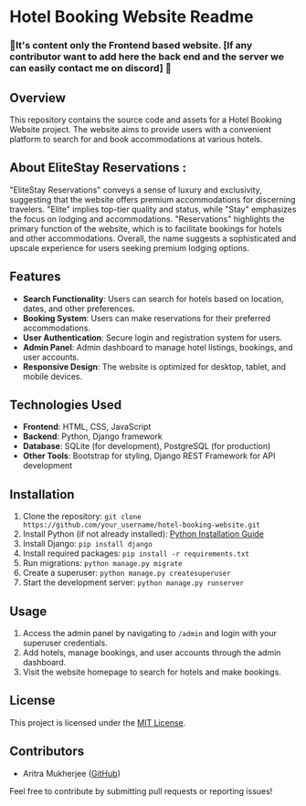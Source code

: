 # Hotel Booking Website Readme
### 🔸It's content only the Frontend based website. [If any contributor want to add here the back end and the server we can easily contact me on discord] 🔸
## Overview
This repository contains the source code and assets for a Hotel Booking Website project. The website aims to provide users with a convenient platform to search for and book accommodations at various hotels.
<br> 
## About EliteStay Reservations : 
"EliteStay Reservations" conveys a sense of luxury and exclusivity, suggesting that the website offers premium accommodations for discerning travelers. 
"Elite" implies top-tier quality and status, while "Stay" emphasizes the focus on lodging and accommodations.
"Reservations" highlights the primary function of the website, which is to facilitate bookings for hotels and other accommodations. Overall, the name suggests a sophisticated and upscale experience for users seeking premium lodging options.

## Features
- **Search Functionality**: Users can search for hotels based on location, dates, and other preferences.
- **Booking System**: Users can make reservations for their preferred accommodations.
- **User Authentication**: Secure login and registration system for users.
- **Admin Panel**: Admin dashboard to manage hotel listings, bookings, and user accounts.
- **Responsive Design**: The website is optimized for desktop, tablet, and mobile devices.

## Technologies Used
- **Frontend**: HTML, CSS, JavaScript
- **Backend**: Python, Django framework
- **Database**: SQLite (for development), PostgreSQL (for production)
- **Other Tools**: Bootstrap for styling, Django REST Framework for API development

## Installation
1. Clone the repository: `git clone https://github.com/your_username/hotel-booking-website.git`
2. Install Python (if not already installed): [Python Installation Guide](https://www.python.org/downloads/)
3. Install Django: `pip install django`
4. Install required packages: `pip install -r requirements.txt`
5. Run migrations: `python manage.py migrate`
6. Create a superuser: `python manage.py createsuperuser`
7. Start the development server: `python manage.py runserver`

## Usage
1. Access the admin panel by navigating to `/admin` and login with your superuser credentials.
2. Add hotels, manage bookings, and user accounts through the admin dashboard.
3. Visit the website homepage to search for hotels and make bookings.

<!-- ## Screenshots
![Homepage](screenshots/homepage.png)
![Search Results](screenshots/search_results.png)
![Booking Page](screenshots/booking_page.png)
-->

## License
This project is licensed under the [MIT License](LICENSE).

## Contributors
- Aritra Mukherjee ([GitHub](https://github.com/AritraOfficial))


Feel free to contribute by submitting pull requests or reporting issues!


